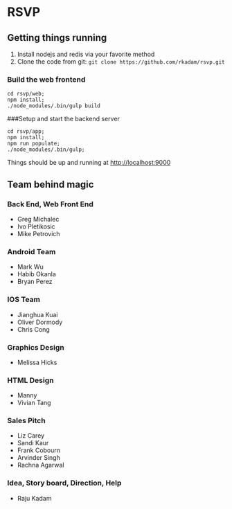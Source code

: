 # RSVP

## Getting things running
1. Install nodejs and redis via your favorite method
2. Clone the code from git: `git clone https://github.com/rkadam/rsvp.git`

### Build the web frontend
```
cd rsvp/web;
npm install;
./node_modules/.bin/gulp build
```
###Setup and start the backend server
```
cd rsvp/app;
npm install;
npm run populate;
./node_modules/.bin/gulp;
```
Things should be up and running at [http://localhost:9000](http://localhost:9000)

## Team behind magic

### Back End, Web Front End
* Greg Michalec
* Ivo Pletikosic
* Mike Petrovich

### Android Team
* Mark Wu
* Habib Okanla
* Bryan Perez

### IOS Team
* Jianghua Kuai
* Oliver Dormody
* Chris Cong

### Graphics Design
* Melissa Hicks

### HTML Design
* Manny
* Vivian Tang

### Sales Pitch
* Liz Carey
* Sandi Kaur
* Frank Cobourn
* Arvinder Singh
* Rachna Agarwal

### Idea, Story board, Direction, Help
* Raju Kadam
